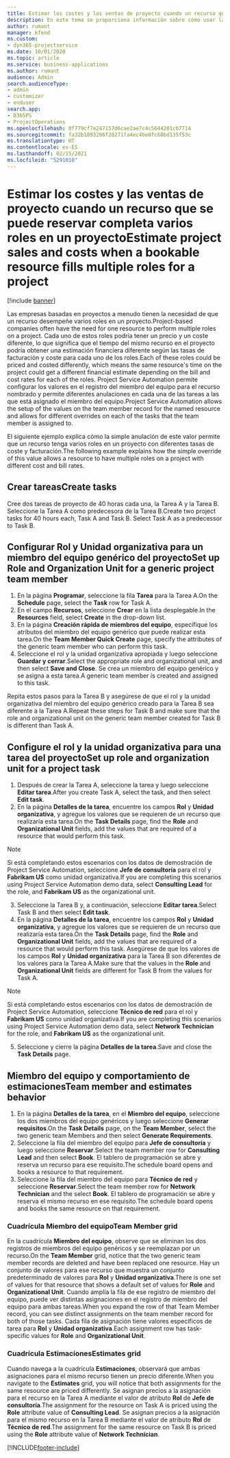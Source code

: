 ```yaml
---
title: Estimar los costes y las ventas de proyecto cuando un recurso que se puede reservar completa varios roles en un proyecto
description: En este tema se proporciona información sobre cómo usar las dimensiones de precios a fin de respaldar los precios y costes para un recurso que desempeñe varios roles en un proyecto.
author: rumant
manager: kfend
ms.custom:
- dyn365-projectservice
ms.date: 10/01/2020
ms.topic: article
ms.service: business-applications
ms.author: rumant
audience: Admin
search.audienceType:
- admin
- customizer
- enduser
search.app:
- D365PS
- ProjectOperations
ms.openlocfilehash: 0f779cf7e247157d6cae2ae7c4c5644201cb7714
ms.sourcegitcommit: fa32b1893286f20271fa4ec4be8fc68bd135f53c
ms.translationtype: HT
ms.contentlocale: es-ES
ms.lasthandoff: 02/15/2021
ms.locfileid: "5291010"
---
```

# <a name="estimate-project-sales-and-costs-when-a-bookable-resource-fills-multiple-roles-for-a-project"></a><span data-ttu-id="84af0-103">Estimar los costes y las ventas de proyecto cuando un recurso que se puede reservar completa varios roles en un proyecto</span><span class="sxs-lookup"><span data-stu-id="84af0-103">Estimate project sales and costs when a bookable resource fills multiple roles for a project</span></span> 

[!include [banner](../includes/psa-now-project-operations.md)]

<span data-ttu-id="84af0-104">Las empresas basadas en proyectos a menudo tienen la necesidad de que un recurso desempeñe varios roles en un proyecto.</span><span class="sxs-lookup"><span data-stu-id="84af0-104">Project-based companies often have the need for one resource to perform multiple roles on a project.</span></span> <span data-ttu-id="84af0-105">Cada uno de estos roles podría tener un precio y un coste diferente, lo que significa que el tiempo del mismo recurso en el proyecto podría obtener una estimación financiera diferente según las tasas de facturación y coste para cada uno de los roles.</span><span class="sxs-lookup"><span data-stu-id="84af0-105">Each of these roles could be priced and costed differently, which means the same resource's time on the project could get a different financial estimate depending on the bill and cost rates for each of the roles.</span></span> <span data-ttu-id="84af0-106">Project Service Automation permite configurar los valores en el registro del miembro del equipo para el recurso nombrado y permite diferentes anulaciones en cada una de las tareas a las que está asignado el miembro del equipo.</span><span class="sxs-lookup"><span data-stu-id="84af0-106">Project Service Automation allows the setup of the values on the team member record for the named resource and allows for different overrides on each of the tasks that the team member is assigned to.</span></span>

<span data-ttu-id="84af0-107">El siguiente ejemplo explica cómo la simple anulación de este valor permite que un recurso tenga varios roles en un proyecto con diferentes tasas de coste y facturación.</span><span class="sxs-lookup"><span data-stu-id="84af0-107">The following example  explains how the simple override of this value allows a resource to have multiple roles on a project with different cost and bill rates.</span></span>

## <a name="create-tasks"></a><span data-ttu-id="84af0-108">Crear tareas</span><span class="sxs-lookup"><span data-stu-id="84af0-108">Create tasks</span></span>
<span data-ttu-id="84af0-109">Cree dos tareas de proyecto de 40 horas cada una, la Tarea A y la Tarea B. Seleccione la Tarea A como predecesora de la Tarea B.</span><span class="sxs-lookup"><span data-stu-id="84af0-109">Create two project tasks for 40 hours each, Task A and Task B. Select Task A as a predecessor to Task B.</span></span>

## <a name="set-up-role-and-organization-unit-for-a-generic-project-team-member"></a><span data-ttu-id="84af0-110">Configurar Rol y Unidad organizativa para un miembro del equipo genérico del proyecto</span><span class="sxs-lookup"><span data-stu-id="84af0-110">Set up Role and Organization Unit for a generic project team member</span></span>

1. <span data-ttu-id="84af0-111">En la página **Programar**, seleccione la fila **Tarea** para la Tarea A.</span><span class="sxs-lookup"><span data-stu-id="84af0-111">On the **Schedule** page, select the **Task** row for Task A.</span></span> 
2. <span data-ttu-id="84af0-112">En el campo **Recursos**, seleccione **Crear** en la lista desplegable.</span><span class="sxs-lookup"><span data-stu-id="84af0-112">In the **Resources** field, select **Create** in the drop-down list.</span></span>
3. <span data-ttu-id="84af0-113">En la página **Creación rápida de miembros del equipo**, especifique los atributos del miembro del equipo genérico que puede realizar esta tarea.</span><span class="sxs-lookup"><span data-stu-id="84af0-113">On the **Team Member Quick Create** page, specify the attributes of the generic team member who can perform this task.</span></span>
4. <span data-ttu-id="84af0-114">Seleccione el rol y la unidad organizativa apropiada y luego seleccione **Guardar y cerrar**.</span><span class="sxs-lookup"><span data-stu-id="84af0-114">Select the appropriate role and organizational unit, and then select **Save and Close**.</span></span> <span data-ttu-id="84af0-115">Se crea un miembro del equipo genérico y se asigna a esta tarea.</span><span class="sxs-lookup"><span data-stu-id="84af0-115">A generic team member is created and assigned to this task.</span></span> 

<span data-ttu-id="84af0-116">Repita estos pasos para la Tarea B y asegúrese de que el rol y la unidad organizativa del miembro del equipo genérico creado para la Tarea B sea diferente a la Tarea A.</span><span class="sxs-lookup"><span data-stu-id="84af0-116">Repeat these steps for Task B and make sure that the role and organizational unit on the generic team member created for Task B is different than Task A.</span></span> 

## <a name="set-up-role-and-organization-unit-for-a-project-task"></a><span data-ttu-id="84af0-117">Configure el rol y la unidad organizativa para una tarea del proyecto</span><span class="sxs-lookup"><span data-stu-id="84af0-117">Set up role and organization unit for a project task</span></span>

1. <span data-ttu-id="84af0-118">Después de crear la Tarea A, seleccione la tarea y luego seleccione **Editar tarea**.</span><span class="sxs-lookup"><span data-stu-id="84af0-118">After you create Task A, select the task, and then select **Edit task**.</span></span>
2. <span data-ttu-id="84af0-119">En la página **Detalles de la tarea**, encuentre los campos **Rol** y **Unidad organizativa**, y agregue los valores que se requieren de un recurso que realizaría esta tarea.</span><span class="sxs-lookup"><span data-stu-id="84af0-119">On the **Task Details** page, find the **Role** and **Organizational Unit** fields, add the values that are required of a resource that would perform this task.</span></span> 

  > [!NOTE]
  > <span data-ttu-id="84af0-120">Si está completando estos escenarios con los datos de demostración de Project Service Automation, seleccione **Jefe de consultoría** para el rol y **Fabrikam US** como unidad organizativa.</span><span class="sxs-lookup"><span data-stu-id="84af0-120">If you are completing this scenarios using Project Service Automation demo data, select **Consulting Lead** for the role, and **Fabrikam US** as the organizational unit.</span></span>

3. <span data-ttu-id="84af0-121">Seleccione la Tarea B y, a continuación, seleccione **Editar tarea**.</span><span class="sxs-lookup"><span data-stu-id="84af0-121">Select Task B and then select **Edit task**.</span></span>
4. <span data-ttu-id="84af0-122">En la página **Detalles de la tarea**, encuentre los campos **Rol** y **Unidad organizativa**, y agregue los valores que se requieren de un recurso que realizaría esta tarea.</span><span class="sxs-lookup"><span data-stu-id="84af0-122">On the **Task Details** page, find the **Role** and **Organizational Unit** fields, add the values that are required of a resource that would perform this task.</span></span> <span data-ttu-id="84af0-123">Asegúrese de que los valores de los campos **Rol** y **Unidad organizativa** para la Tarea B son diferentes de los valores para la Tarea A.</span><span class="sxs-lookup"><span data-stu-id="84af0-123">Make sure that the values in the **Role** and **Organizational Unit** fields are different for Task B from the values for Task A.</span></span> 

  > [!NOTE]
  > <span data-ttu-id="84af0-124">Si está completando estos escenarios con los datos de demostración de Project Service Automation, seleccione **Técnico de red** para el rol y **Fabrikam US** como unidad organizativa.</span><span class="sxs-lookup"><span data-stu-id="84af0-124">If you are completing this scenarios using Project Service Automation demo data, select **Network Technician** for the role, and **Fabrikam US** as the organizational unit.</span></span>

5. <span data-ttu-id="84af0-125">Seleccione y cierre la página **Detalles de la tarea**.</span><span class="sxs-lookup"><span data-stu-id="84af0-125">Save and close the **Task Details** page.</span></span> 

## <a name="team-member-and-estimates-behavior"></a><span data-ttu-id="84af0-126">Miembro del equipo y comportamiento de estimaciones</span><span class="sxs-lookup"><span data-stu-id="84af0-126">Team member and estimates behavior</span></span> 

1. <span data-ttu-id="84af0-127">En la página **Detalles de la tarea**, en el **Miembro del equipo**, seleccione los dos miembros del equipo genéricos y luego seleccione **Generar requisitos**.</span><span class="sxs-lookup"><span data-stu-id="84af0-127">On the **Task Details** page, on the **Team Member**, select the two generic team Members and then select **Generate Requirements**.</span></span> 
2. <span data-ttu-id="84af0-128">Seleccione la fila del miembro del equipo para **Jefe de consultoría** y luego seleccione **Reservar**.</span><span class="sxs-lookup"><span data-stu-id="84af0-128">Select the team member row for **Consulting Lead** and then select **Book**.</span></span> <span data-ttu-id="84af0-129">El tablero de programación se abre y reserva un recurso para ese requisito.</span><span class="sxs-lookup"><span data-stu-id="84af0-129">The schedule board opens and books a resource to that requirement.</span></span>
3. <span data-ttu-id="84af0-130">Seleccione la fila del miembro del equipo para **Técnico de red** y seleccione **Reservar**.</span><span class="sxs-lookup"><span data-stu-id="84af0-130">Select the team member row for **Network Technician** and the select **Book**.</span></span> <span data-ttu-id="84af0-131">El tablero de programación se abre y reserva el mismo recurso en ese requisito.</span><span class="sxs-lookup"><span data-stu-id="84af0-131">The schedule board opens and books the same resource on that requirement.</span></span>

### <a name="team-member-grid"></a><span data-ttu-id="84af0-132">Cuadrícula Miembro del equipo</span><span class="sxs-lookup"><span data-stu-id="84af0-132">Team Member grid</span></span> 
<span data-ttu-id="84af0-133">En la cuadrícula **Miembro del equipo**, observe que se eliminan los dos registros de miembros del equipo genéricos y se reemplazan por un recurso.</span><span class="sxs-lookup"><span data-stu-id="84af0-133">On the **Team Member** grid, notice that the two generic team member records are deleted and have been replaced one resource.</span></span> <span data-ttu-id="84af0-134">Hay un conjunto de valores para ese recurso que muestra un conjunto predeterminado de valores para **Rol** y **Unidad organizativa**.</span><span class="sxs-lookup"><span data-stu-id="84af0-134">There is one set of values for that resource that shows a default set of values for **Role** and **Organizational Unit**.</span></span>
<span data-ttu-id="84af0-135">Cuando amplía la fila de ese registro de miembro del equipo, puede ver distintas asignaciones en el registro de miembro del equipo para ambas tareas.</span><span class="sxs-lookup"><span data-stu-id="84af0-135">When you expand the row of that Team Member record, you can see distinct assignments on the team member record for both of those tasks.</span></span> <span data-ttu-id="84af0-136">Cada fila de asignación tiene valores específicos de tarea para **Rol** y **Unidad organizativa**.</span><span class="sxs-lookup"><span data-stu-id="84af0-136">Each assignment row has task-specific values for **Role** and **Organizational Unit**.</span></span> 

### <a name="estimates-grid"></a><span data-ttu-id="84af0-137">Cuadrícula Estimaciones</span><span class="sxs-lookup"><span data-stu-id="84af0-137">Estimates grid</span></span> 
<span data-ttu-id="84af0-138">Cuando navega a la cuadrícula **Estimaciones**, observará que ambas asignaciones para el mismo recurso tienen un precio diferente.</span><span class="sxs-lookup"><span data-stu-id="84af0-138">When you navigate to the **Estimates** grid, you will notice that both assignments for the same resource are priced differently.</span></span>
<span data-ttu-id="84af0-139">Se asignan precios a la asignación para el recurso en la Tarea A mediante el valor de atributo **Rol** de **Jefe de consultoría**.</span><span class="sxs-lookup"><span data-stu-id="84af0-139">The assignment for the resource on Task A is priced using the **Role** attribute value of **Consulting Lead**.</span></span> <span data-ttu-id="84af0-140">Se asignan precios a la asignación para el mismo recurso en la Tarea B mediante el valor de atributo **Rol** de **Técnico de red**.</span><span class="sxs-lookup"><span data-stu-id="84af0-140">The assignment for the same resource on Task B is priced using the **Role** attribute value of **Network Technician**.</span></span>



[!INCLUDE[footer-include](../includes/footer-banner.md)]